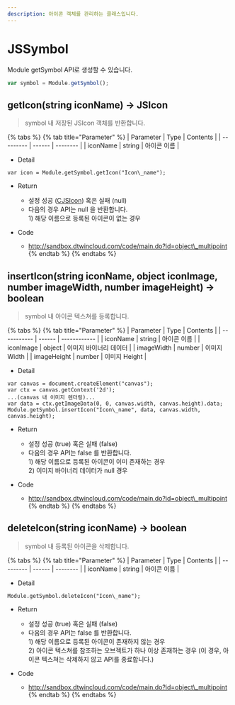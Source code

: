 ```yaml
---
description: 아이콘 객체를 관리하는 클래스입니다.
---
```


# JSSymbol

Module getSymbol API로 생성할 수 있습니다.

```javascript
var symbol = Module.getSymbol();
```

## getIcon(string iconName) → JSIcon

> symbol 내 저장된 JSIcon 객체를 반환합니다.

{% tabs %}
{% tab title="Parameter" %}
| Parameter | Type   | Contents |
| --------- | ------ | -------- |
| iconName  | string | 아이콘 이름   |

* Detail
```
var icon = Module.getSymbol.getIcon("Icon\_name");
```

* Return
  * 설정 성공 ([CJSIcon](CJSIcon.md)) 혹은 실패 (null)
  * 다음의 경우 API는 null 을 반환합니다.\
    1\) 해당 이름으로 등록된 아이콘이 없는 경우
	
* Code
  * http://sandbox.dtwincloud.com/code/main.do?id=object\_multipoint
{% endtab %}
{% endtabs %}

## insertIcon(string iconName, object iconImage, number imageWidth, number imageHeight) → boolean

> symbol 내 아이콘 텍스쳐를 등록합니다.

{% tabs %}
{% tab title="Parameter" %}
| Parameter   | Type   | Contents     |
| ----------- | ------ | ------------ |
| iconName    | string | 아이콘 이름       |
| iconImage   | object | 이미지 바이너리 데이터 |
| imageWidth  | number | 이미지 Width    |
| imageHeight | number | 이미지 Height   |

* Detail
```
var canvas = document.createElement("canvas");
var ctx = canvas.getContext('2d');
...(canvas 내 이미지 렌더링)...
var data = ctx.getImageData(0, 0, canvas.width, canvas.height).data;
Module.getSymbol.insertIcon("Icon\_name", data, canvas.width, canvas.height);
```

* Return
  * 설정 성공 (true) 혹은 실패 (false)
  * 다음의 경우 API는 false 를 반환합니다.\
    1\) 해당 이름으로 등록된 아이콘이 이미 존재하는 경우\
    2\) 이미지 바이너리 데이터가 null 경우
	
* Code
  * http://sandbox.dtwincloud.com/code/main.do?id=object\_multipoint
{% endtab %}
{% endtabs %}

## deleteIcon(string iconName) → boolean

> symbol 내 등록된 아이콘을 삭제합니다.

{% tabs %}
{% tab title="Parameter" %}
| Parameter | Type   | Contents |
| --------- | ------ | -------- |
| iconName  | string | 아이콘 이름   |

* Detail
```
Module.getSymbol.deleteIcon("Icon\_name");
```

* Return
  * 설정 성공 (true) 혹은 실패 (false)
  * 다음의 경우 API는 false 를 반환합니다.\
    1\) 해당 이름으로 등록된 아이콘이 존재하지 않는 경우\
    2\) 아이콘 텍스쳐를 참조하는 오브젝트가 하나 이상 존재하는 경우 (이 경우, 아이콘 텍스쳐는 삭제하지 않고 API를 종료합니다.)
	
* Code
  * http://sandbox.dtwincloud.com/code/main.do?id=object\_multipoint
{% endtab %}
{% endtabs %}
